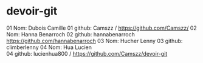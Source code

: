# devoir-git
01 Nom: Dubois Camille
01 github: Camszz / https://github.com/Camszz/
02 Nom: Hanna Benarroch
02 github: hannabenarroch https://github.com/hannabenarroch
03 Nom: Hucher Lenny
03 github: climberlenny
04 Nom: Hua Lucien  
04 github: lucienhua800 / https://github.com/Camszz/devoir-git
